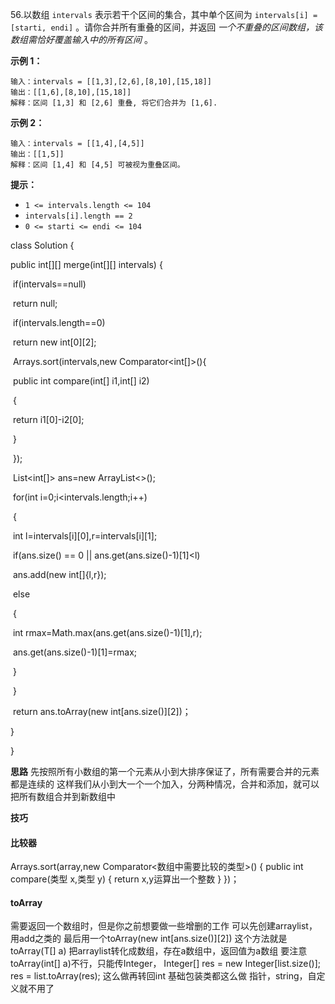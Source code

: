56.以数组 `intervals` 表示若干个区间的集合，其中单个区间为 `intervals[i] = [starti, endi]` 。请你合并所有重叠的区间，并返回 *一个不重叠的区间数组，该数组需恰好覆盖输入中的所有区间* 。

 

**示例 1：**

```
输入：intervals = [[1,3],[2,6],[8,10],[15,18]]
输出：[[1,6],[8,10],[15,18]]
解释：区间 [1,3] 和 [2,6] 重叠, 将它们合并为 [1,6].
```

**示例 2：**

```
输入：intervals = [[1,4],[4,5]]
输出：[[1,5]]
解释：区间 [1,4] 和 [4,5] 可被视为重叠区间。
```

 

**提示：**

- `1 <= intervals.length <= 104`
- `intervals[i].length == 2`
- `0 <= starti <= endi <= 104`



class Solution {

  public int[][] merge(int[][] intervals) {

​    if(intervals==null)

​    return null;

​    if(intervals.length==0)

​    return new int[0][2];

​    Arrays.sort(intervals,new Comparator<int[]>(){

​      public int compare(int[] i1,int[] i2)

​      {

​        return i1[0]-i2[0];

​      }

​    });

​    List<int[]> ans=new ArrayList<>();

​    for(int i=0;i<intervals.length;i++)

​    {

​      int l=intervals[i][0],r=intervals[i][1];

​      if(ans.size() == 0 || ans.get(ans.size()-1)[1]<l)

​      ans.add(new int[]{l,r});

​      else

​      {

​        int rmax=Math.max(ans.get(ans.size()-1)[1],r);

​        ans.get(ans.size()-1)[1]=rmax;

​      }

​    }

​    return ans.toArray(new int[ans.size()][2])；

  }

}

**思路**
先按照所有小数组的第一个元素从小到大排序保证了，所有需要合并的元素都是连续的
这样我们从小到大一个一个加入，分两种情况，合并和添加，就可以把所有数组合并到新数组中

**技巧**
#### 比较器
Arrays.sort(array,new Comparator<数组中需要比较的类型>()
{
public int compare(类型 x,类型 y)
{
	return x,y运算出一个整数
}
})；
#### toArray
需要返回一个数组时，但是你之前想要做一些增删的工作
可以先创建arraylist，用add之类的
最后用一个toArray(new int[ans.size()][2])
这个方法就是toArray(T[] a)
把arraylist转化成数组，存在a数组中，返回值为a数组
要注意 toArray(int[] a)不行，只能传Integer，
Integer[] res = new Integer[list.size()];
res = list.toArray(res);
这么做再转回int
基础包装类都这么做
指针，string，自定义就不用了



